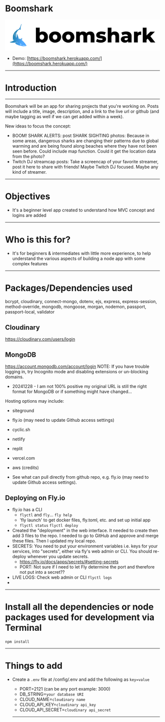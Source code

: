 # Boomshark

![Boomshark](https://raw.githubusercontent.com/jamespro/boomshark/main/public/img/boomshark-logo.png)

- Demo: [https://boomshark.herokuapp.com/](https://boomshark.herokuapp.com/)

---

# Introduction

---

Boomshark will be an app for sharing projects that you're working on. Posts will include a title, image, description, and a link to the live url or github (and maybe tagging as well if we can get added within a week).

New ideas to focus the concept:

- BOOM! SHARK ALERTS: post SHARK SIGHTING photos: Because in some areas, dangerous sharks are changing their patterns due to global warming and are being found along beaches where they have not been seen before. Could include map function. Could it get the location data from the photo?
- Twitch DJ streamcap posts: Take a screencap of your favorite streamer, post it here to share with friends! Maybe Twitch DJ focused. Maybe any kind of streamer.

---

# Objectives

- It's a beginner level app created to understand how MVC concept and logins are added

---

# Who is this for?

- It's for beginners & intermediates with little more experience, to help understand the various aspects of building a node app with some complex features

---

# Packages/Dependencies used

bcrypt, cloudinary, connect-mongo, dotenv, ejs, express, express-session, method-override, mongodb, mongoose, morgan, nodemon, passport, passport-local, validator

## Cloudinary

https://cloudinary.com/users/login

## MongoDB

https://account.mongodb.com/account/login
NOTE: If you have trouble logging in, try Incognito mode and disabling extensions or un-blocking domains.

- 20241228 - I am not 100% positive my original URL is still the right format for MongoDB or if something might have changed...

Hosting options may include:

- siteground
- fly.io (may need to update Github access settings)
- cyclic.sh
- netlify
- replit
- vercel.com
- aws (credits)

- See what can pull directly from github repo, e.g. fly.io (may need to update Github access settings).

## Deploying on Fly.io

- fly.io has a CLI
  - `flyctl` and `fly`... `fly help`
  - 'fly launch' to get docker files, fly.toml, etc. and set up initial app
  - `flyctl status` `flyctl deploy`
- Created the "deployment" in the web interface. It needed to create then add 3 files to the repo. I needed to go to GitHub and approve and merge these files. Then I updated my local repo.
- SECRETS: You need to put your environment variables i.e. keys for your services, into "secrets", either via fly's web admin or CLI. You should re-deploy whenever you update secrets.
  - https://fly.io/docs/apps/secrets/#setting-secrets
  - PORT: Not sure if I need to let Fly determine the port and therefore not put into a secret??
- LIVE LOGS: Check web admin or CLI `flyctl logs`
-

---

# Install all the dependencies or node packages used for development via Terminal

`npm install`

---

# Things to add

- Create a `.env` file at /config/.env and add the following as `key=value`

  - PORT=2121 (can be any port example: 3000)
  - DB_STRING=`your database URI`
  - CLOUD_NAME=`cloudinary name`
  - CLOUD_API_KEY=`cloudinary api_key`
  - CLOUD_API_SECRET=`cloudinary api_secret`

  ***
